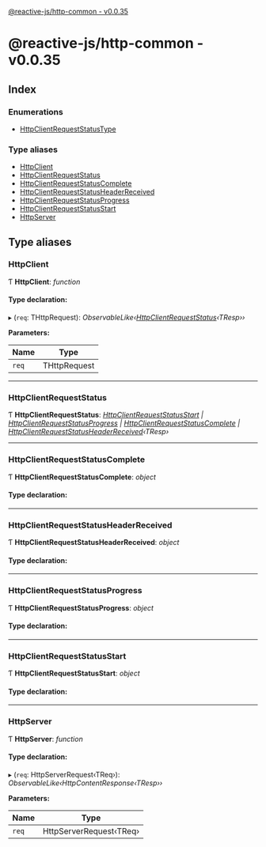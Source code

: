 [@reactive-js/http-common - v0.0.35](README.md)

# @reactive-js/http-common - v0.0.35

## Index

### Enumerations

* [HttpClientRequestStatusType](enums/httpclientrequeststatustype.md)

### Type aliases

* [HttpClient](README.md#httpclient)
* [HttpClientRequestStatus](README.md#httpclientrequeststatus)
* [HttpClientRequestStatusComplete](README.md#httpclientrequeststatuscomplete)
* [HttpClientRequestStatusHeaderReceived](README.md#httpclientrequeststatusheaderreceived)
* [HttpClientRequestStatusProgress](README.md#httpclientrequeststatusprogress)
* [HttpClientRequestStatusStart](README.md#httpclientrequeststatusstart)
* [HttpServer](README.md#httpserver)

## Type aliases

###  HttpClient

Ƭ **HttpClient**: *function*

#### Type declaration:

▸ (`req`: THttpRequest): *ObservableLike‹[HttpClientRequestStatus](README.md#httpclientrequeststatus)‹TResp››*

**Parameters:**

Name | Type |
------ | ------ |
`req` | THttpRequest |

___

###  HttpClientRequestStatus

Ƭ **HttpClientRequestStatus**: *[HttpClientRequestStatusStart](README.md#httpclientrequeststatusstart) | [HttpClientRequestStatusProgress](README.md#httpclientrequeststatusprogress) | [HttpClientRequestStatusComplete](README.md#httpclientrequeststatuscomplete) | [HttpClientRequestStatusHeaderReceived](README.md#httpclientrequeststatusheaderreceived)‹TResp›*

___

###  HttpClientRequestStatusComplete

Ƭ **HttpClientRequestStatusComplete**: *object*

#### Type declaration:

___

###  HttpClientRequestStatusHeaderReceived

Ƭ **HttpClientRequestStatusHeaderReceived**: *object*

#### Type declaration:

___

###  HttpClientRequestStatusProgress

Ƭ **HttpClientRequestStatusProgress**: *object*

#### Type declaration:

___

###  HttpClientRequestStatusStart

Ƭ **HttpClientRequestStatusStart**: *object*

#### Type declaration:

___

###  HttpServer

Ƭ **HttpServer**: *function*

#### Type declaration:

▸ (`req`: HttpServerRequest‹TReq›): *ObservableLike‹HttpContentResponse‹TResp››*

**Parameters:**

Name | Type |
------ | ------ |
`req` | HttpServerRequest‹TReq› |
